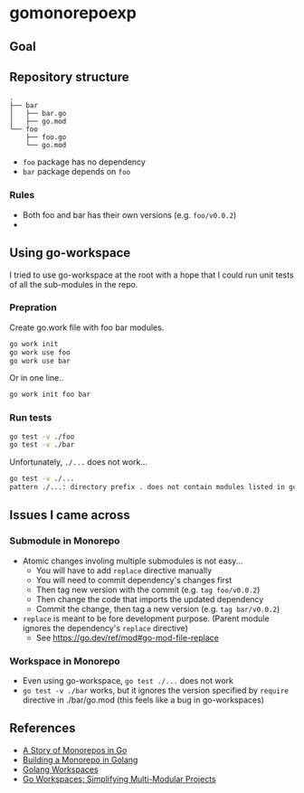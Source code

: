 # gomonorepoexp

## Goal

## Repository structure

```
.
├── bar
│   ├── bar.go
│   ├── go.mod
└── foo
    ├── foo.go
    └── go.mod
```

* `foo` package has no dependency
* `bar` package depends on `foo`


### Rules

* Both foo and bar has their own versions (e.g. `foo/v0.0.2`)
* 

## Using go-workspace
I tried to use go-workspace at the root with a hope that I could run unit tests of all the sub-modules in the repo.

### Prepration

Create go.work file with foo bar modules.

```sh
go work init
go work use foo
go work use bar
```

Or in one line..

```sh
go work init foo bar
```

### Run tests
```sh
go test -v ./foo
go test -v ./bar
```

Unfortunately, `./...` does not work...

```sh
go test -v ./...
pattern ./...: directory prefix . does not contain modules listed in go.work or their selected dependencies
```

## Issues I came across

### Submodule in Monorepo
* Atomic changes involing multiple submodules is not easy...
   - You will have to add `replace` directive manually
   - You will need to commit dependency's changes first
   - Then tag new version with the commit (e.g. `tag foo/v0.0.2`)
   - Then change the code that imports the updated dependency
   - Commit the change, then tag a new version (e.g. `tag bar/v0.0.2`)
* `replace` is meant to be fore development purpose. (Parent module ignores the dependency's `replace` directive)
   - See https://go.dev/ref/mod#go-mod-file-replace

### Workspace in Monorepo
* Even using go-workspace, `go test ./...` does not work
* `go test -v ./bar` works, but it ignores the version specified by `require` directive in ./bar/go.mod (this feels like a bug in go-workspaces)



## References

* [A Story of Monorepos in Go](https://betterprogramming.pub/a-story-of-monorepos-in-go-9b8c718d0f75)
* [Building a Monorepo in Golang](https://earthly.dev/blog/golang-monorepo)
* [Golang Workspaces](https://earthly.dev/blog/go-workspaces/)
* [Go Workspaces: Simplifying Multi-Modular Projects](https://bysabbir.medium.com/go-workspaces-simplifying-multi-modular-projects-dc1a489302a)